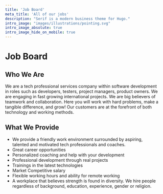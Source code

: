 ```yaml
---
title: 'Job Board'
meta_title: 'All of our jobs'
description: "Serif is a modern business theme for Hugo."
intro_image: "images/illustrations/pointing.svg"
intro_image_absolute: true
intro_image_hide_on_mobile: true
---
```


# Job Board

## Who We Are

We are a tech professional services company within software development in roles such as developers, testers, project managers, product owners. We are engaging in fast growing international projects. We are big believers of teamwork and collaboration. Here you will work with hard problems, make a tangible difference, and grow! Our customers are at the forefront of both technology and working methods.

## What We Provide

* We provide a friendly work environment surrounded by aspiring, talented and motivated tech professionals and coaches.
* Great career opportunities
* Personalized coaching and help with your development
* Professional development through real projects
* Trainings in the latest technologies
* Market Competitive salary
* Flexible working hours and ability for remote working
* A workplace that believes strength is found in diversity. We hire people regardless of background, education, experience, gender or religion.

